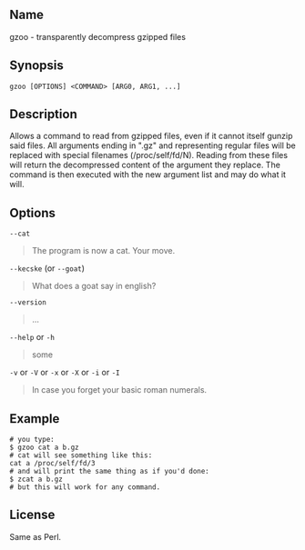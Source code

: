 ## Name
gzoo - transparently decompress gzipped files

## Synopsis
    gzoo [OPTIONS] <COMMAND> [ARG0, ARG1, ...]

## Description
Allows a command to read from gzipped files, even if it cannot itself gunzip said files.
All arguments ending in ".gz" and representing regular files will be replaced with special filenames (/proc/self/fd/N). Reading from these files will return the decompressed content of the argument they replace.
The command is then executed with the new argument list and may do what it will.

## Options
`--cat`
> The program is now a cat. Your move.

`--kecske` (or `--goat`)
> What does a goat say in english?

`--version`
> ...

`--help` or `-h`
> some

`-v` or `-V` or `-x` or `-X` or `-i` or `-I`
> In case you forget your basic roman numerals.

## Example
    # you type:
    $ gzoo cat a b.gz
	# cat will see something like this:
	cat a /proc/self/fd/3
	# and will print the same thing as if you'd done:
	$ zcat a b.gz
	# but this will work for any command.

## License
Same as Perl.

